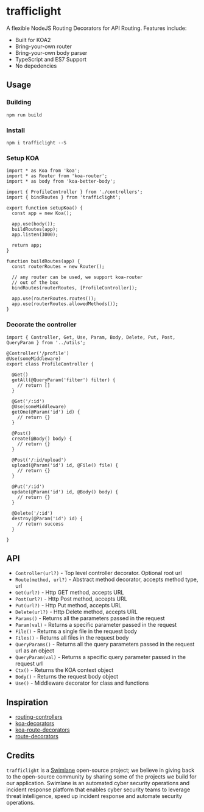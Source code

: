 # trafficlight
A flexible NodeJS Routing Decorators for API Routing. Features include:

- Built for KOA2
- Bring-your-own router
- Bring-your-own body parser
- TypeScript and ES7 Support
- No depedencies

## Usage

### Building
`npm run build`

### Install 
`npm i trafficlight --S`

### Setup KOA
```
import * as Koa from 'koa';
import * as Router from 'koa-router';
import * as body from 'koa-better-body';

import { ProfileController } from './controllers';
import { bindRoutes } from 'trafficlight';

export function setupKoa() { 
  const app = new Koa();

  app.use(body());
  buildRoutes(app);
  app.listen(3000);

  return app;
}

function buildRoutes(app) {
  const routerRoutes = new Router();

  // any router can be used, we support koa-router 
  // out of the box
  bindRoutes(routerRoutes, [ProfileController]);
  
  app.use(routerRoutes.routes());
  app.use(routerRoutes.allowedMethods());
}
```

### Decorate the controller
```
import { Controller, Get, Use, Param, Body, Delete, Put, Post, QueryParam } from '../utils';

@Controller('/profile')
@Use(someMiddleware)
export class ProfileController {

  @Get()
  getAll(@QueryParam('filter') filter) {
    // return []
  }

  @Get('/:id')
  @Use(someMiddleware)
  getOne(@Param('id') id) {
    // return {}
  }

  @Post()
  create(@Body() body) {
    // return {}
  }

  @Post('/:id/upload')
  upload(@Param('id') id, @File() file) {
    // return {}
  }

  @Put('/:id')
  update(@Param('id') id, @Body() body) {
    // return {}
  }

  @Delete('/:id')
  destroy(@Param('id') id) {
    // return success
  }
  
}
```

## API
- `Controller(url?)` - Top level controller decorator. Optional root url
- `Route(method, url?)` - Abstract method decorator, accepts method type, url
- `Get(url?)` - Http GET method, accepts URL
- `Post(url?)` - Http Post method, accepts URL
- `Put(url?)` - Http Put method, accepts URL 
- `Delete(url?)` - Http Delete method, accepts URL
- `Params()` - Returns all the parameters passed in the request
- `Param(val)` - Returns a specific parameter passed in the request
- `File()` - Returns a single file in the request body
- `Files()` - Returns all files in the request body
- `QueryParams()` - Returns all the query parameters passed in the request url as an object
- `QueryParam(val)` - Returns a specific query parameter passed in the request url
- `Ctx()` - Returns the KOA context object
- `Body()` - Returns the request body object
- `Use()` - Middleware decorator for class and functions

## Inspiration
- [routing-controllers](https://github.com/pleerock/routing-controllers)
- [koa-decorators](https://github.com/DavidCai1993/koa-decorators)
- [koa-route-decorators](https://github.com/xmlking/koa-router-decorators)
- [route-decorators](https://github.com/buunguyen/route-decorators)

## Credits
`trafficlight` is a [Swimlane](http://swimlane.com) open-source project; we believe in giving back to the open-source community by sharing some of the projects we build for our application. Swimlane is an automated cyber security operations and incident response platform that enables cyber security teams to leverage threat intelligence, speed up incident response and automate security operations.
